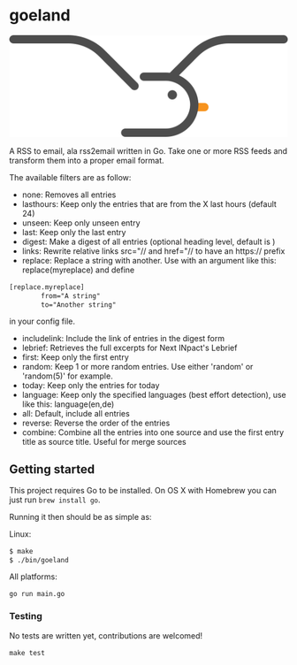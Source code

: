 # goeland

![goeland](asset/goeland.svg)

A RSS to email, ala rss2email written in Go.
Take one or more RSS feeds and transform them into a proper email format.

The available filters are as follow:
- none: Removes all entries
- lasthours: Keep only the entries that are from the X last hours (default 24)
- unseen: Keep only unseen entry
- last: Keep only the last entry
- digest: Make a digest of all entries (optional heading level, default is )
- links: Rewrite relative links src="// and href="// to have an https:// prefix
- replace: Replace a string with another. Use with an argument like this: replace(myreplace) and define
```
[replace.myreplace]
        from="A string"
        to="Another string"
```
in your config file.
- includelink: Include the link of entries in the digest form
- lebrief: Retrieves the full excerpts for Next INpact's Lebrief
- first: Keep only the first entry
- random: Keep 1 or more random entries. Use either 'random' or 'random(5)' for example.
- today: Keep only the entries for today
- language: Keep only the specified languages (best effort detection), use like this: language(en,de)
- all: Default, include all entries
- reverse: Reverse the order of the entries
- combine: Combine all the entries into one source and use the first entry title as source title. Useful for merge sources

## Getting started

This project requires Go to be installed. On OS X with Homebrew you can just run `brew install go`.

Running it then should be as simple as:

Linux:
```console
$ make
$ ./bin/goeland
```
All platforms:
```console
go run main.go
```

### Testing

No tests are written yet, contributions are welcomed!

```console
make test
```